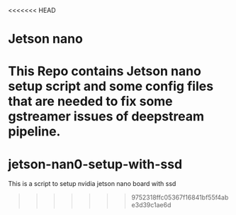 <<<<<<< HEAD
# Jetson nano

This Repo contains Jetson nano setup script and some config files that are needed to fix some gstreamer issues of deepstream pipeline.
=======
# jetson-nan0-setup-with-ssd
This is a script to setup nvidia jetson nano board with ssd
>>>>>>> 9752318ffc05367f16841bf55f4abe3d39c1ae6d
